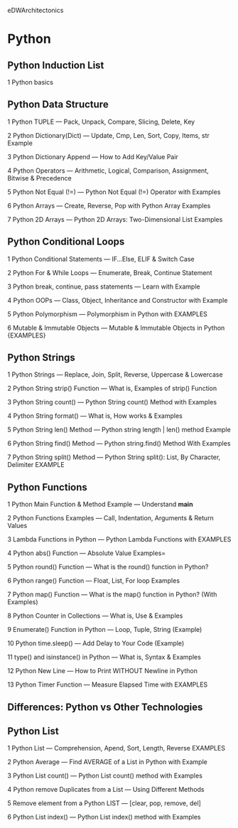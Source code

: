 
eDWArchitectonics
# Python

## Python Induction List
1 Python basics

## Python Data Structure

1 Python TUPLE — Pack, Unpack, Compare, Slicing, Delete, Key

2 Python Dictionary(Dict) — Update, Cmp, Len, Sort, Copy, Items, str Example

3 Python Dictionary Append — How to Add Key/Value Pair

4 Python Operators — Arithmetic, Logical, Comparison, Assignment, Bitwise &amp; Precedence

5 Python Not Equal (!=) — Python Not Equal (!=) Operator with Examples

6 Python Arrays — Create, Reverse, Pop with Python Array Examples

7 Python 2D Arrays — Python 2D Arrays: Two-Dimensional List Examples


## Python Conditional Loops
1 Python Conditional Statements — IF…Else, ELIF &amp; Switch Case

2 Python For &amp; While Loops — Enumerate, Break, Continue Statement

3 Python break, continue, pass statements — Learn with Example

4 Python OOPs — Class, Object, Inheritance and Constructor with Example

5 Python Polymorphism — Polymorphism in Python with EXAMPLES

6 Mutable &amp; Immutable Objects — Mutable &amp; Immutable Objects in Python {EXAMPLES}

## Python Strings
1 Python Strings — Replace, Join, Split, Reverse, Uppercase &amp; Lowercase

2 Python String strip() Function — What is, Examples of strip() Function

3 Python String count() — Python String count() Method with Examples

4 Python String format() — What is, How works &amp; Examples

5 Python String len() Method — Python string length | len() method Example

6 Python String find() Method — Python string.find() Method With Examples

7 Python String split() Method — Python String split(): List, By Character, Delimiter EXAMPLE

## Python Functions
1 Python Main Function &amp; Method Example — Understand __main__

2 Python Functions Examples — Call, Indentation, Arguments &amp; Return Values

3 Lambda Functions in Python — Python Lambda Functions with EXAMPLES

4 Python abs() Function — Absolute Value Examples=

5 Python round() Function — What is the round() function in Python?

6 Python range() Function — Float, List, For loop Examples

7 Python map() Function — What is the map() function in Python? (With Examples)

8 Python Counter in Collections — What is, Use &amp; Examples

9 Enumerate() Function in Python — Loop, Tuple, String (Example)

10 Python time.sleep() — Add Delay to Your Code (Example)

11 type() and isinstance() in Python — What is, Syntax &amp; Examples

12 Python New Line — How to Print WITHOUT Newline in Python

13 Python Timer Function — Measure Elapsed Time with EXAMPLES

## Differences: Python vs Other Technologies


## Python List
1 Python List — Comprehension, Apend, Sort, Length, Reverse EXAMPLES

2 Python Average — Find AVERAGE of a List in Python with Example

3 Python List count() — Python List count() method with Examples

4 Python remove Duplicates from a List — Using Different Methods

5 Remove element from a Python LIST — [clear, pop, remove, del]

6 Python List index() — Python List index() method with Examples
